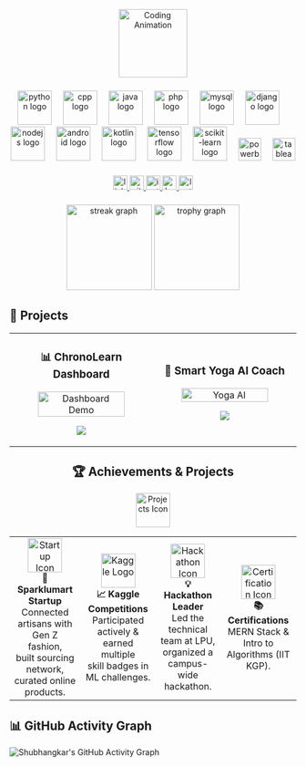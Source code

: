 <p align="center">
  <img src="https://media.giphy.com/media/WUlplcMpOCEmTGBtBW/giphy.gif" width="120" alt="Coding Animation">
</p>

###

<div align="center">
  <img src="https://skillicons.dev/icons?i=py" height="60" alt="python logo" />
  <img width="12" />
  <img src="https://skillicons.dev/icons?i=cpp" height="60" alt="cpp logo" />
  <img width="12" />
  <img src="https://skillicons.dev/icons?i=java" height="60" alt="java logo" />
  <img width="12" />
  <img src="https://skillicons.dev/icons?i=php" height="60" alt="php logo" />
  <img width="12" />
  <img src="https://skillicons.dev/icons?i=mysql" height="60" alt="mysql logo" />
  <img width="12" />
  <img src="https://skillicons.dev/icons?i=django" height="60" alt="django logo" />
  <img width="12" />
  <img src="https://skillicons.dev/icons?i=nodejs" height="60" alt="nodejs logo" />
  <img width="12" />
  <img src="https://skillicons.dev/icons?i=androidstudio" height="60" alt="android logo" />
  <img width="12" />
  <img src="https://skillicons.dev/icons?i=kotlin" height="60" alt="kotlin logo" />
  <img width="12" />
  <img src="https://skillicons.dev/icons?i=tensorflow" height="60" alt="tensorflow logo" />
  <img width="12" />
  <img src="https://skillicons.dev/icons?i=sklearn" height="60" alt="scikit-learn logo" />
  <img width="12" />
  <img src="https://img.shields.io/badge/PowerBI-F2C811?style=for-the-badge&logo=powerbi&logoColor=black" height="40" alt="powerbi logo" />
  <img width="12" />
  <img src="https://img.shields.io/badge/Tableau-E97627?style=for-the-badge&logo=tableau&logoColor=white" height="40" alt="tableau logo" />
</div>

###

<div align="center">
  <a href="https://www.linkedin.com/in/shubhangkar/">
    <img src="https://img.shields.io/static/v1?message=LinkedIn&logo=linkedin&label=&color=0077B5&logoColor=white&labelColor=&style=for-the-badge" height="25" alt="linkedin logo" />
  </a>
  <a href="https://github.com/Shubhangkarsaha">
    <img src="https://img.shields.io/static/v1?message=GitHub&logo=github&label=&color=000000&logoColor=white&labelColor=&style=for-the-badge" height="25" alt="github logo" />
  </a>
  <a href="https://www.instagram.com/ig_shubha/">
    <img src="https://img.shields.io/static/v1?message=Instagram&logo=instagram&label=&color=E4405F&logoColor=white&labelColor=&style=for-the-badge" height="25" alt="instagram logo" />
  </a>
  <a href="https://www.kaggle.com/shubhangkarsaha">
    <img src="https://img.shields.io/static/v1?message=Kaggle&logo=kaggle&label=&color=20BEFF&logoColor=white&labelColor=&style=for-the-badge" height="25" alt="kaggle logo" />
  </a>
  <a href="https://leetcode.com/u/shubhangkar426/">
    <img src="https://img.shields.io/static/v1?message=LeetCode&logo=leetcode&label=&color=FFA116&logoColor=black&labelColor=&style=for-the-badge" height="25" alt="leetcode logo" />
  </a>
</div>

###

<div align="center">
  <img src="https://streak-stats.demolab.com?user=Shubhangkarsaha&locale=en&mode=daily&theme=dracula&hide_border=false&border_radius=5&order=3" height="150" alt="streak graph" />
  <img src="https://github-profile-trophy.vercel.app?username=Shubhangkarsaha&theme=dracula&column=-1&row=1&margin-w=8&margin-h=8&no-bg=false&no-frame=false&order=4" height="150" alt="trophy graph" />
</div>

###

## 🚀 Projects

<table>
  <tr>
    <td width="50%">
      <h3 align="center">📊 ChronoLearn Dashboard</h3>
      <p align="center">
        <img src="https://github.com/yourusername/yourrepo/raw/main/assets/dashboard.gif" width="80%" alt="Dashboard Demo"/>
      </p>
      <p align="center">
        <a href="https://github.com/Shubhangkarsaha/ChronoLearn-Dashboard">
          <img src="https://img.shields.io/badge/View%20Project-0d1117?style=for-the-badge&logo=github&logoColor=00ffcc"/>
        </a>
      </p>
    </td>
    <td width="50%">
      <h3 align="center">🧘 Smart Yoga AI Coach</h3>
      <p align="center">
        <img src="https://github.com/yourusername/yourrepo/raw/main/assets/yoga-ai.gif" width="80%" alt="Yoga AI"/>
      </p>
      <p align="center">
        <a href="https://github.com/Shubhangkarsaha/Smart-Yoga-AI-Coach">
          <img src="https://img.shields.io/badge/View%20Project-0d1117?style=for-the-badge&logo=github&logoColor=ff69b4"/>
        </a>
      </p>
    </td>
  </tr>
</table>



<h2 align="center">🏆 Achievements & Projects</h2>

<p align="center">
  <img src="https://media.giphy.com/media/juua9i2c2fA0AIp2iq/giphy.gif" width="60" alt="Projects Icon">
</p>

<p align="center">
  <table>
    <tr>
      <td align="center" width="250">
        <img src="https://cdn-icons-png.flaticon.com/512/906/906349.png" width="60" alt="Startup Icon">
        <br><b>🥇 Sparklumart Startup</b><br>
        Connected artisans with Gen Z fashion,<br> built sourcing network, curated online products.
      </td>
      <td align="center" width="250">
        <img src="https://cdn-icons-png.flaticon.com/512/5968/5968517.png" width="60" alt="Kaggle Logo">
        <br><b>📈 Kaggle Competitions</b><br>
        Participated actively & earned multiple <br> skill badges in ML challenges.
      </td>
      <td align="center" width="250">
        <img src="https://cdn-icons-png.flaticon.com/512/3135/3135689.png" width="60" alt="Hackathon Icon">
        <br><b>💡 Hackathon Leader</b><br>
        Led the technical team at LPU,<br> organized a campus-wide hackathon.
      </td>
      <td align="center" width="250">
        <img src="https://cdn-icons-png.flaticon.com/512/1907/1907997.png" width="60" alt="Certification Icon">
        <br><b>📚 Certifications</b><br>
        MERN Stack & Intro to Algorithms (IIT KGP).
      </td>
    </tr>
  </table>
</p>




## 📊 GitHub Activity Graph

![Shubhangkar's GitHub Activity Graph](https://github-readme-activity-graph.vercel.app/graph?username=Shubhangkarsaha&theme=react-dark&bg_color=0d1117&color=00ffcc&line=00ffcc&point=ffffff&hide_border=true)

###
